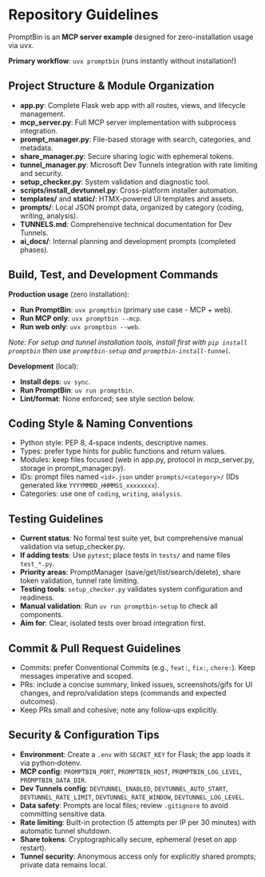 # Repository Guidelines

PromptBin is an **MCP server example** designed for zero-installation usage via uvx.

**Primary workflow**: `uvx promptbin` (runs instantly without installation!)

## Project Structure & Module Organization
- **app.py**: Complete Flask web app with all routes, views, and lifecycle management.
- **mcp_server.py**: Full MCP server implementation with subprocess integration.
- **prompt_manager.py**: File-based storage with search, categories, and metadata.
- **share_manager.py**: Secure sharing logic with ephemeral tokens.
- **tunnel_manager.py**: Microsoft Dev Tunnels integration with rate limiting and security.
- **setup_checker.py**: System validation and diagnostic tool.
- **scripts/install_devtunnel.py**: Cross-platform installer automation.
- **templates/** and **static/**: HTMX-powered UI templates and assets.
- **prompts/**: Local JSON prompt data, organized by category (coding, writing, analysis).
- **TUNNELS.md**: Comprehensive technical documentation for Dev Tunnels.
- **ai_docs/**: Internal planning and development prompts (completed phases).

## Build, Test, and Development Commands

**Production usage** (zero installation):
- **Run PromptBin**: `uvx promptbin` (primary use case - MCP + web).
- **Run MCP only**: `uvx promptbin --mcp`.
- **Run web only**: `uvx promptbin --web`.

*Note: For setup and tunnel installation tools, install first with `pip install promptbin` then use `promptbin-setup` and `promptbin-install-tunnel`.*

**Development** (local):
- **Install deps**: `uv sync`.
- **Run PromptBin**: `uv run promptbin`.
- **Lint/format**: None enforced; see style section below.

## Coding Style & Naming Conventions
- Python style: PEP 8, 4‑space indents, descriptive names.
- Types: prefer type hints for public functions and return values.
- Modules: keep files focused (web in app.py, protocol in mcp_server.py, storage in prompt_manager.py).
- IDs: prompt files named `<id>.json` under `prompts/<category>/` (IDs generated like `YYYYMMDD_HHMMSS_xxxxxxxx`).
- Categories: use one of `coding`, `writing`, `analysis`.

## Testing Guidelines
- **Current status**: No formal test suite yet, but comprehensive manual validation via setup_checker.py.
- **If adding tests**: Use `pytest`; place tests in `tests/` and name files `test_*.py`.
- **Priority areas**: PromptManager (save/get/list/search/delete), share token validation, tunnel rate limiting.
- **Testing tools**: `setup_checker.py` validates system configuration and readiness.
- **Manual validation**: Run `uv run promptbin-setup` to check all components.
- **Aim for**: Clear, isolated tests over broad integration first.

## Commit & Pull Request Guidelines
- Commits: prefer Conventional Commits (e.g., `feat:`, `fix:`, `chore:`). Keep messages imperative and scoped.
- PRs: include a concise summary, linked issues, screenshots/gifs for UI changes, and repro/validation steps (commands and expected outcomes).
- Keep PRs small and cohesive; note any follow‑ups explicitly.

## Security & Configuration Tips
- **Environment**: Create a `.env` with `SECRET_KEY` for Flask; the app loads it via python‑dotenv.
- **MCP config**: `PROMPTBIN_PORT`, `PROMPTBIN_HOST`, `PROMPTBIN_LOG_LEVEL`, `PROMPTBIN_DATA_DIR`.
- **Dev Tunnels config**: `DEVTUNNEL_ENABLED`, `DEVTUNNEL_AUTO_START`, `DEVTUNNEL_RATE_LIMIT`, `DEVTUNNEL_RATE_WINDOW`, `DEVTUNNEL_LOG_LEVEL`.
- **Data safety**: Prompts are local files; review `.gitignore` to avoid committing sensitive data.
- **Rate limiting**: Built-in protection (5 attempts per IP per 30 minutes) with automatic tunnel shutdown.
- **Share tokens**: Cryptographically secure, ephemeral (reset on app restart).
- **Tunnel security**: Anonymous access only for explicitly shared prompts; private data remains local.
